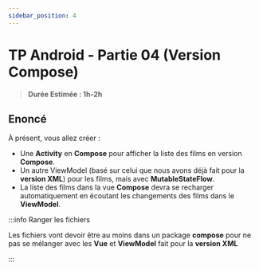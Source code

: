 ```yaml
---
sidebar_position: 4
---
```


# TP Android - Partie 04 (Version Compose)

> **Durée Estimée : 1h-2h**

## Enoncé

À présent, vous allez créer :
- Une **Activity** en **Compose** pour afficher la liste des films en version **Compose**.
- Un autre ViewModel (basé sur celui que nous avons déjà fait pour la **version XML**) pour les films, mais avec **MutableStateFlow**.
- La liste des films dans la vue **Compose** devra se recharger automatiquement en écoutant les changements des films dans le **ViewModel**.

:::info Ranger les fichiers

Les fichiers vont devoir être au moins dans un package **compose** pour ne pas se mélanger avec les **Vue** et **ViewModel** fait pour la **version XML**

:::